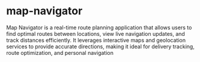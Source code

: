 # map-navigator
Map Navigator is a real-time route planning application that allows users to find optimal routes between locations, view live navigation updates, and track distances efficiently. It leverages interactive maps and geolocation services to provide accurate directions, making it ideal for delivery tracking, route optimization, and personal navigation
